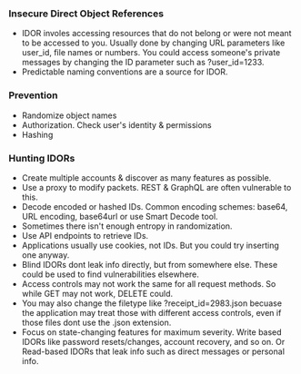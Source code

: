 ### Insecure Direct Object References

* IDOR involes accessing resources that do not belong or were not meant to be accessed to you. Usually done by changing URL parameters like user_id, file names or numbers. You could access someone's private messages by changing the ID parameter such as ?user_id=1233.
* Predictable naming conventions are a source for IDOR.

### Prevention

* Randomize object names
* Authorization. Check user's identity & permissions
* Hashing

### Hunting IDORs

* Create multiple accounts & discover as many features as possible.
* Use a proxy to modify packets. REST & GraphQL are often vulnerable to this.
* Decode encoded or hashed IDs. Common encoding schemes: base64, URL encoding, base64url or use Smart Decode tool. 
* Sometimes there isn't enough entropy in randomization.
* Use API endpoints to retrieve IDs.
* Applications usually use cookies, not IDs. But you could try inserting one anyway.
* Blind IDORs dont leak info directly, but from somewhere else. These could be used to find vulnerabilities elsewhere.
* Access controls may not work the same for all request methods. So while GET may not work, DELETE could.
* You may also change the filetype like ?receipt_id=2983.json becuase the application may treat those with different access controls, even if those files dont use the .json extension.
* Focus on state-changing features for maximum severity. Write based IDORs like password resets/changes, account recovery, and so on. Or Read-based IDORs that leak info such as direct messages or personal info.
